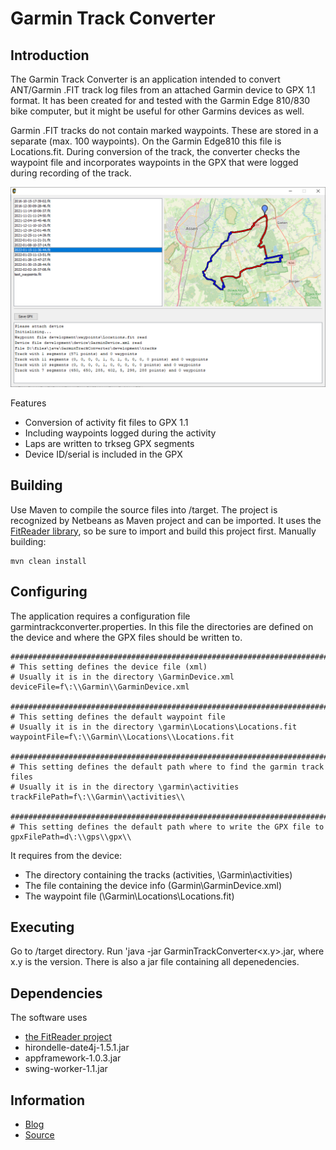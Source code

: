 # Garmin Track Converter
## Introduction
The Garmin Track Converter is an application intended to convert ANT/Garmin .FIT track log files from an attached Garmin device to GPX 1.1 format. 
It has been created for and tested with the Garmin Edge 810/830 bike computer, but it might be useful for other Garmins devices as well.

Garmin .FIT tracks do not contain marked waypoints. These are stored in a separate (max. 100 waypoints).
On the Garmin Edge810 this file is Locations.fit.
During conversion of the track, the converter checks the waypoint file and incorporates waypoints in the GPX that were logged during recording of the track.

![](image/GarminTrackConverter.png)

Features
* Conversion of activity fit files to GPX 1.1
* Including waypoints logged during the activity
* Laps are written to trkseg GPX segments
* Device ID/serial is included in the GPX


## Building
Use Maven to compile the source files into /target. The project is recognized by Netbeans as Maven project and can be imported. It uses the [FitReader library](https://github.com/scubajorgen/FitReader), so be sure to import and build this project first. Manually building:

```
mvn clean install
```

## Configuring
The application requires a configuration file garmintrackconverter.properties. 
In this file the directories are defined on the device and where the GPX files should be written to.

```
###################################################################################################
# This setting defines the device file (xml)
# Usually it is in the directory \GarminDevice.xml
deviceFile=f\:\\Garmin\\GarminDevice.xml

###################################################################################################
# This setting defines the default waypoint file
# Usually it is in the directory \garmin\Locations\Locations.fit
waypointFile=f\:\\Garmin\\Locations\\Locations.fit

###################################################################################################
# This setting defines the default path where to find the garmin track files
# Usually it is in the directory \garmin\activities
trackFilePath=f\:\\Garmin\\activities\\

###################################################################################################
# This setting defines the default path where to write the GPX file to
gpxFilePath=d\:\\gps\\gpx\\

```

It requires from the device:
* The directory containing the tracks (activities, \Garmin\activities)
* The file containing the device info (Garmin\GarminDevice.xml)
* The waypoint file (\Garmin\Locations\Locations.fit)

## Executing
Go to /target directory. Run 'java -jar GarminTrackConverter<x.y>.jar, where x.y is the version. There is also a jar file containing all depenedencies.


## Dependencies
The software uses 
- [the FitReader project](https://github.com/scubajorgen/FitReader)
- hirondelle-date4j-1.5.1.jar
- appframework-1.0.3.jar
- swing-worker-1.1.jar


## Information
* [Blog](http://blog.studioblueplanet.net/?page_id=468)
* [Source](https://github.com/scubajorgen/GarminTrackConverter)
